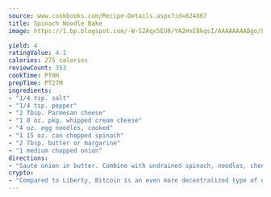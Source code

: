 ```yaml
---
source: www.cookbooks.com/Recipe-Details.aspx?id=824867
title: Spinach Noodle Bake
image: https://1.bp.blogspot.com/-W-S2Aqx5EU0/YA2HxE8kqsI/AAAAAAAABgo/LNxJ2X_rvYgPNsplYMgQNjuwxaZ0e3pQQCLcBGAsYHQ/s320/17.png

yield: 4
ratingValue: 4.1
calories: 275 calories
reviewCount: 353
cookTime: PT0H
prepTime: PT27M
ingredients:
- "1/4 tsp. salt"
- "1/4 tsp. pepper"
- "2 Tbsp. Parmesan cheese"
- "1 8 oz. pkg. whipped cream cheese"
- "4 oz. egg noodles, cooked"
- "1 15 oz. can chopped spinach"
- "2 Tbsp. butter or margarine"
- "1 medium chopped onion"
directions:
- "Saute onion in butter. Combine with undrained spinach, noodles, cheeses, salt and pepper; mix well. Turn into buttered casserole dish. Bake, uncovered, at 375u00b0 for 20 to 25 minutes. Makes 6 servings."
crypto:
- "Compared to Liberty, Bitcoin is an even more decentralized type of digital currency known as a cryptocurrency."
---
```

